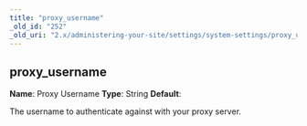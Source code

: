 ```yaml
---
title: "proxy_username"
_old_id: "252"
_old_uri: "2.x/administering-your-site/settings/system-settings/proxy_username"
---
```


## proxy\_username

**Name**: Proxy Username
**Type**: String
**Default**:

The username to authenticate against with your proxy server.
